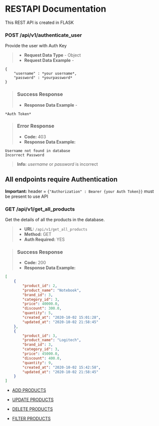 # RESTAPI Documentation

This REST API is created in FLASK  

### POST /api/v1/authenticate_user  

Provide the user with Auth Key

> - **Request Data Type** - Object
>- **Request Data Example** - 
```
{
    "username" : *your username*, 
    "password" : *yourpassword*
}
```
> ### Success Response
> - **Response Data Example** - 
```
*Auth Token* 
```
> ### Error Response
> - **Code:** 403
> - **Response Data Example:**
```
Username not found in database
Incorrect Password
```
> **Info:** *username* or *password* is incorrect

## All endpoints require Authentication  

**Important:** header = `{"Authorization" : Bearer {your Auth Token}}` must be present to use API

### GET /api/v1/get_all_products  

Get the details of all the products in the database.

> - **URL:** `/api/v1/get_all_products`
> - **Method:** GET
> - **Auth Required:** YES

> ### Success Response
> - **Code:** 200
> - **Response Data Example:**
```json
[
    {
        "product_id": 2, 
        "product_name": "Notebook", 
        "brand_id": 3, 
        "category_id": 3, 
        "price": 40000.0, 
        "discount": 300.0,
        "quantity": 5, 
        "created_at": "2020-10-02 15:01:28", 
        "updated_at": "2020-10-02 21:58:45"
    }, 
    {
        "product_id": 3,
        "product_name": "Logitech",
        "brand_id": 3,
        "category_id": 3,
        "price": 45000.0,
        "discount": 400.0,
        "quantity": 9,
        "created_at": "2020-10-02 15:42:58",
        "updated_at": "2020-10-02 21:58:45"
    }
]
```

- [ADD PRODUCTS](md/AddMD.md)  

- [UPDATE PRODUCTS](md/UpdateMD.md)  

- [DELETE PRODUCTS](md/DeleteMD.md)  

- [FILTER PRODUCTS](md/FilterMD.md)  



